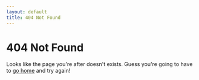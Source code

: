 ```yaml
---
layout: default
title: 404 Not Found
---
```

# 404 Not Found

Looks like the page you're after doesn't exists. Guess you're going to have to [go home][1] and try again!

  [1]: / "Home Page"
